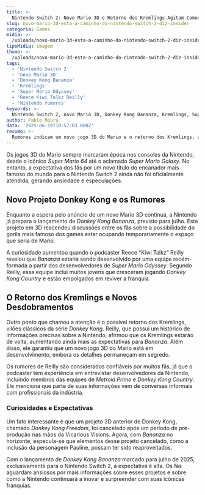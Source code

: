 ```yaml
---
title: >-
  Nintendo Switch 2: Novo Mario 3D e Retorno dos Kremlings Agitam Comunidade
slug: novo-mario-3d-esta-a-caminho-do-nintendo-switch-2-diz-insider
categoria: Games
midia: >-
  /uploads/novo-mario-3d-esta-a-caminho-do-nintendo-switch-2-diz-insider-thumb.webp
tipoMidia: imagem
thumb: >-
  /uploads/novo-mario-3d-esta-a-caminho-do-nintendo-switch-2-diz-insider-thumb.webp
tags:
  - 'Nintendo Switch 2'
  - 'novo Mario 3D'
  - 'Donkey Kong Bananza'
  - 'Kremlings'
  - 'Super Mario Odyssey'
  - 'Reece Kiwi Talkz Reilly'
  - 'Nintendo rumores'
keywords: >-
  Nintendo Switch 2, novo Mario 3D, Donkey Kong Bananza, Kremlings, Super Mario Odyssey, Reece Kiwi Talkz Reilly, Nintendo rumores
author: Pablo Moura
data: '2025-06-19T10:57:03.000Z'
resumo: >-
  Rumores indicam um novo jogo 3D do Mario e o retorno dos Kremlings, aumentando a expectativa dos fãs para o Nintendo Switch 2. Desenvolvedores do Super Mario Odyssey estariam envolvidos em novo projeto de Donkey Kong.
---
```


Os jogos 3D do Mario sempre marcaram época nos consoles da Nintendo, desde o icônico _Super Mario 64_ até o aclamado _Super Mario Galaxy_. No entanto, a expectativa dos fãs por um novo título do encanador mais famoso do mundo para o Nintendo Switch 2 ainda não foi oficialmente atendida, gerando ansiedade e especulações. 

## Novo Projeto Donkey Kong e os Rumores 

Enquanto a espera pelo anúncio de um novo Mario 3D continua, a Nintendo já prepara o lançamento de _Donkey Kong Bananza_, previsto para julho. Este projeto em 3D reacendeu discussões entre os fãs sobre a possibilidade do gorila mais famoso dos games estar ocupando temporariamente o espaço que seria de Mario. 

A curiosidade aumentou quando o podcaster Reece “Kiwi Talkz” Reilly revelou que _Bananza_ estaria sendo desenvolvido por uma equipe recém-formada a partir dos desenvolvedores de _Super Mario Odyssey_. Segundo Reilly, essa equipe inclui muitos jovens que cresceram jogando _Donkey Kong Country_ e estão empolgados em reviver a franquia. 

## O Retorno dos Kremlings e Novos Desdobramentos 

Outro ponto que chamou a atenção é o possível retorno dos Kremlings, vilões clássicos da série _Donkey Kong_. Reilly, que possui um histórico de informações precisas sobre a Nintendo, afirmou que os Kremlings estarão de volta, aumentando ainda mais as expectativas para _Bananza_. Além disso, ele garantiu que um novo jogo 3D do Mario está em desenvolvimento, embora os detalhes permaneçam em segredo. 

Os rumores de Reilly são considerados confiáveis por muitos fãs, já que o podcaster tem experiência em entrevistar desenvolvedores da Nintendo, incluindo membros das equipes de _Metroid Prime_ e _Donkey Kong Country_. Ele menciona que parte de suas informações vem de conversas informais com profissionais da indústria. 

### Curiosidades e Expectativas 

Um fato interessante é que um projeto 3D anterior de Donkey Kong, chamado _Donkey Kong Freedom_, foi cancelado após um período de pré-produção nas mãos da Vicarious Visions. Agora, com _Bananza_ no horizonte, especula-se que elementos desse projeto cancelado, como a inclusão da personagem Pauline, possam ter sido reaproveitados. 

Com o lançamento de _Donkey Kong Bananza_ marcado para julho de 2025, exclusivamente para o Nintendo Switch 2, a expectativa é alta. Os fãs aguardam ansiosos por mais informações sobre esses projetos e sobre como a Nintendo continuará a inovar e surpreender com suas icônicas franquias.